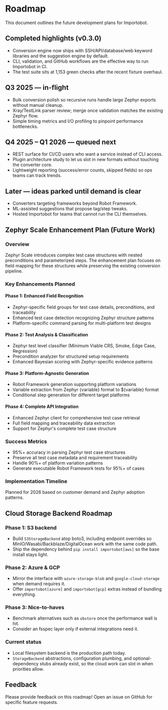# Roadmap

This document outlines the future development plans for Importobot.

## Completed highlights (v0.3.0)

- Conversion engine now ships with SSH/API/database/web keyword libraries and the suggestion engine by default.
- CLI, validation, and GitHub workflows are the effective way to run Importobot in CI.
- The test suite sits at 1,153 green checks after the recent fixture overhaul.

## Q3 2025 — in-flight

- Bulk conversion polish so recursive runs handle large Zephyr exports without manual cleanup.
- Xray/TestLink parser review; merge once validation matches the existing Zephyr flow.
- Simple timing metrics and I/O profiling to pinpoint performance bottlenecks.

## Q4 2025 – Q1 2026 — queued next

- REST surface for CI/CD users who want a service instead of CLI access.
- Plugin architecture study to let us slot in new formats without touching the converter core.
- Lightweight reporting (success/error counts, skipped fields) so ops teams can track trends.

## Later — ideas parked until demand is clear

- Converters targeting frameworks beyond Robot Framework.
- ML-assisted suggestions that propose tag/step tweaks.
- Hosted Importobot for teams that cannot run the CLI themselves.

## Zephyr Scale Enhancement Plan (Future Work)

### Overview
Zephyr Scale introduces complex test case structures with nested preconditions and parameterized steps. The enhancement plan focuses on field mapping for these structures while preserving the existing conversion pipeline.

### Key Enhancements Planned

#### Phase 1: Enhanced Field Recognition
- Zephyr-specific field groups for test case details, preconditions, and traceability
- Enhanced test case detection recognizing Zephyr structure patterns
- Platform-specific command parsing for multi-platform test designs

#### Phase 2: Test Analysis & Classification
- Zephyr test level classifier (Minimum Viable CRS, Smoke, Edge Case, Regression)
- Precondition analyzer for structured setup requirements
- Enhanced Bayesian scoring with Zephyr-specific evidence patterns

#### Phase 3: Platform-Agnostic Generation
- Robot Framework generation supporting platform variations
- Variable extraction from Zephyr {variable} format to ${variable} format
- Conditional step generation for different target platforms

#### Phase 4: Complete API Integration
- Enhanced Zephyr client for comprehensive test case retrieval
- Full field mapping and traceability data extraction
- Support for Zephyr's complete test case structure

### Success Metrics
- 95%+ accuracy in parsing Zephyr test case structures
- Preserve all test case metadata and requirement traceability
- Handle 90%+ of platform variation patterns
- Generate executable Robot Framework tests for 95%+ of cases

### Implementation Timeline
Planned for 2026 based on customer demand and Zephyr adoption patterns.

## Cloud Storage Backend Roadmap

### Phase 1: S3 backend

- Build `S3StorageBackend` atop boto3, including endpoint overrides so MinIO/Wasabi/Backblaze/DigitalOcean work with the same code path.
- Ship the dependency behind `pip install importobot[aws]` so the base install stays light.

### Phase 2: Azure & GCP

- Mirror the interface with `azure-storage-blob` and `google-cloud-storage` when demand requires it.
- Offer `importobot[azure]` and `importobot[gcp]` extras instead of bundling everything.

### Phase 3: Nice-to-haves

- Benchmark alternatives such as `obstore` once the performance wall is hit.
- Consider an fsspec layer only if external integrations need it.

### Current status

- Local filesystem backend is the production path today.
- `StorageBackend` abstractions, configuration plumbing, and optional-dependency stubs already exist, so the cloud work can slot in when priorities allow.

## Feedback

Please provide feedback on this roadmap! Open an issue on GitHub for specific feature requests.
